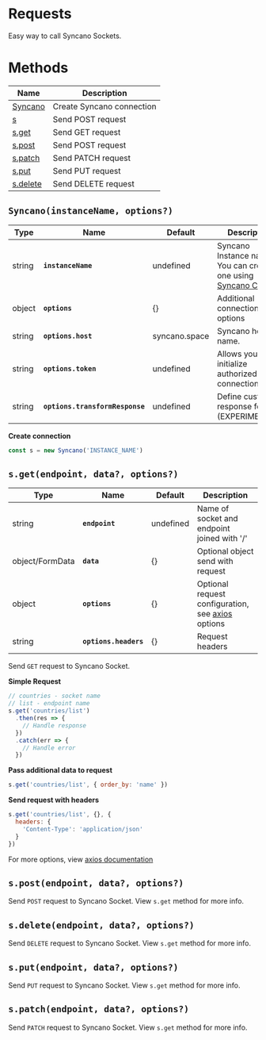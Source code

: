 # Requests

Easy way to call Syncano Sockets.

# Methods

| Name                                      | Description               |
| ----------------------------------------- | ------------------------- |
| [Syncano](#syncanoinstanceName-options)   | Create Syncano connection |
| [s](#sendpoint-data-options)              | Send POST request         |
| [s.get](#sgetendpoint-data-options)       | Send GET request          |
| [s.post](#spostendpoint-data-options)     | Send POST request         |
| [s.patch](#spatchendpoint-data-options)   | Send PATCH request        |
| [s.put](#sputendpoint-data-options)       | Send PUT request          |
| [s.delete](#sdeleteendpoint-data-options) | Send DELETE request       |

## `Syncano(instanceName, options?)`

| Type   | Name                | Default       | Description                                                        |
| ------ | ------------------- | ------------- | ------------------------------------------------------------------ |
| string | **`instanceName`**  | undefined     | Syncano Instance name. You can create one using [Syncano CLI][cli] |
| object | **`options`**       | {}            | Additional connection options                                      |
| string | **`options.host`**  | syncano.space | Syncano host name.                                                 |
| string | **`options.token`** | undefined     | Allows you to initialize authorized connection.                    |
| string | **`options.transformResponse`** | undefined | Define custom response format. (EXPERIMENTAL)              |

**Create connection**

```js
const s = new Syncano('INSTANCE_NAME')
```

## `s.get(endpoint, data?, options?)`

| Type            | Name                  | Default   | Description                                                |
| --------------- | --------------------- | --------- | ---------------------------------------------------------- |
| string          | **`endpoint`**        | undefined | Name of socket and endpoint joined with '/'                |
| object/FormData | **`data`**            | {}        | Optional object send with request                          |
| object          | **`options`**         | {}        | Optional request configuration, see [axios][axios] options |
| string          | **`options.headers`** | {}        | Request headers                                            |

Send `GET` request to Syncano Socket.

**Simple Request**

```js
// countries - socket name
// list - endpoint name
s.get('countries/list')
  .then(res => {
    // Handle response
  })
  .catch(err => {
    // Handle error
  })
```

**Pass additional data to request**

```js
s.get('countries/list', { order_by: 'name' })
```

**Send request with headers**

```js
s.get('countries/list', {}, {
  headers: {
    'Content-Type': 'application/json'
  }
})
```

For more options, view [axios documentation][axios]

## `s.post(endpoint, data?, options?)`

Send `POST` request to Syncano Socket. View `s.get` method for more info.

## `s.delete(endpoint, data?, options?)`

Send `DELETE` request to Syncano Socket. View `s.get` method for more info.

## `s.put(endpoint, data?, options?)`

Send `PUT` request to Syncano Socket. View `s.get` method for more info.

## `s.patch(endpoint, data?, options?)`

Send `PATCH` request to Syncano Socket. View `s.get` method for more info.

[cli]: https://github.com/Syncano/syncano-node/tree/master/packages/cli
[axios]: https://github.com/axios/axios#request-config
